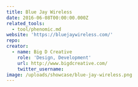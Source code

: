 ```yaml
---
title: Blue Jay Wireless
date: 2016-06-08T00:00:00.000Z
related_tools:
  - tool/phenomic.md
website: 'https://bluejaywireless.com/'
repo:
creator:
  - name: Big D Creative
    role: 'Design, Development'
    url: http://www.bigdcreative.com/
    twitter_username:
image: /uploads/showcase/blue-jay-wireless.png
---
```

